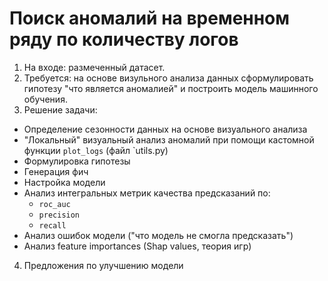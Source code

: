 # Поиск аномалий на временном ряду по количеству логов

1. На входе: размеченный датасет.
2. Требуется: на основе визульного анализа данных сформулировать гипотезу "что является аномалией" и построить модель машинного обучения.
3. Решение задачи:
  - Определение сезонности данных на основе визуального анализа
  - "Локальный" визуальный анализ аномалий при помощи кастомной функции `plot_logs` (файл `utils.py)
  - Формулировка гипотезы
  - Генерация фич
  - Настройка модели
  - Анализ интегральных метрик качества предсказаний по:
    - `roc_auc`
    - `precision`
    - `recall`
  - Анализ ошибок модели ("что модель не смогла предсказать")
  - Анализ feature importances (Shap values, теория игр)
4. Предложения по улучшению модели
